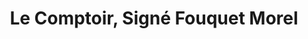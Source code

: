 ---
title: "Le Comptoir, Signé Fouquet Morel"
url: /trois-rivieres/le-comptoir-signe-fouquet-morel/
shop: Metzgerei
---